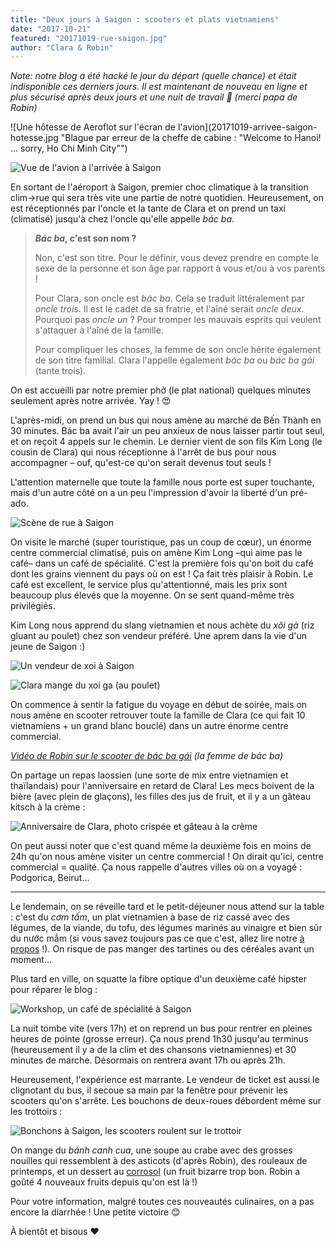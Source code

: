 ```yaml
---
title: "Deux jours à Saigon : scooters et plats vietnamiens"
date: "2017-10-21"
featured: "20171019-rue-saigon.jpg"
author: "Clara & Robin"
---
```


_Note: notre blog a été hacké le jour du départ (quelle chance) et était
indisponible ces derniers jours. Il est maintenant de nouveau en ligne et plus
sécurisé après deux jours et une nuit de travail 🎉 (merci papa de Robin)_

![Une hôtesse de Aeroflot sur l'écran de l'avion](20171019-arrivee-saigon-hotesse.jpg
"Blague par erreur de la cheffe de cabine : "Welcome to Hanoi! ... sorry, Ho Chi
Minh City"")

![Vue de l'avion à l'arrivée à Saigon](20171019-arrivee-saigon-vue.jpg)

En sortant de l'aéroport à Saigon, premier choc climatique à la transition
clim->rue qui sera très vite une partie de notre quotidien. Heureusement, on est
réceptionnés par l'oncle et la tante de Clara et on prend un taxi (climatisé)
jusqu'à chez l'oncle qu'elle appelle _bác ba_.

> **_Bác ba_, c'est son nom ?**
>
> Non, c'est son titre. Pour le définir, vous devez prendre en compte le sexe de
> la personne et son âge par rapport à vous et/ou à vos parents !
>
> Pour Clara, son oncle est _bác ba_. Cela se traduit littéralement par _oncle
> trois_. Il est le cadet de sa fratrie, et l'aîné serait _oncle deux_. Pourquoi
> pas _oncle un_ ? Pour tromper les mauvais esprits qui veulent s'attaquer à
> l'aîné de la famille.
>
> Pour compliquer les choses, la femme de son oncle hérite également de son
> titre familial. Clara l'appelle également *bác ba* ou *bác ba gái* (tante
> trois).

On est accueilli par notre premier phở (le plat national) quelques minutes
seulement après notre arrivée. Yay ! 😍

L'après-midi, on prend un bus qui nous amène au marché de Bến Thành en 30
minutes. Bác ba avait l'air un peu anxieux de nous laisser partir tout seul, et
on reçoit 4 appels sur le chemin. Le dernier vient de son fils Kim Long (le
cousin de Clara) qui nous réceptionne à l'arrêt de bus pour nous accompagner –
ouf, qu'est-ce qu'on serait devenus tout seuls !

L'attention maternelle que toute la famille nous porte est super touchante, mais
d'un autre côté on a un peu l'impression d'avoir la liberté d'un pré-ado.

![Scène de rue à Saigon](20171019-rue-saigon.jpg)

On visite le marché (super touristique, pas un coup de cœur), un énorme centre
commercial climatisé, puis on amène Kim Long –qui aime pas le café– dans un café
de spécialité. C'est la première fois qu'on boit du café dont les grains
viennent du pays où on est ! Ça fait très plaisir à Robin. Le café est
excellent, le service plus qu'attentionné, mais les prix sont beaucoup plus
élevés que la moyenne. On se sent quand-même très privilégiés.

Kim Long nous apprend du slang vietnamien et nous achète du *xôi gà* (riz gluant
au poulet) chez son vendeur préféré. Une aprem dans la vie d'un jeune de Saigon
:)

![Un vendeur de xoi à Saigon](20171019-vendeur-xoi.jpg)

![Clara mange du xoi ga (au poulet)](20171019-clara-xoi-ga.jpg)

On commence à sentir la fatigue du voyage en début de soirée, mais on nous amène
en scooter retrouver toute la famille de Clara (ce qui fait 10 vietnamiens + un
grand blanc bouclé) dans un autre énorme centre commercial.

_[Vidéo de Robin sur le scooter de bác ba gái](https://www.youtube.com/watch?v=1U7lIo3MxDQ)
(la femme de bác ba)_

On partage un repas laossien (une sorte de mix entre vietnamien et thaïlandais)
pour l'anniversaire en retard de Clara! Les mecs boivent de la bière (avec plein
de glaçons), les filles des jus de fruit, et il y a un gâteau kitsch à la crème
:

![Anniversaire de Clara, photo crispée et gâteau à la crème](20171019-anni-clara.jpg)

On peut aussi noter que c'est quand même la deuxième fois en moins de 24h qu'on
nous amène visiter un centre commercial ! On dirait qu'ici, centre commercial =
qualité. Ça nous rappelle d'autres villes où on a voyagé : Podgorica, Beirut...

---

Le lendemain, on se réveille tard et le petit-déjeuner nous attend sur la table
: c'est du *cơm tấm*, un plat vietnamien à base de riz cassé avec des légumes,
de la viande, du tofu, des légumes marinés au vinaigre et bien sûr du nước mắm
(si vous savez toujours pas ce que c'est, allez lire notre
[à propos](https://eaudepoisson.com/a-propos/) !). On risque de pas manger des
tartines ou des céréales avant un moment...

Plus tard en ville, on squatte la fibre optique d'un deuxième café hipster pour
réparer le blog :

![Workshop, un café de spécialité à Saigon](20171020-workshop-cafe.jpg)

La nuit tombe vite (vers 17h) et on reprend un bus pour rentrer en pleines
heures de pointe (grosse erreur). Ça nous prend 1h30 jusqu'au terminus
(heureusement il y a de la clim et des chansons vietnamiennes) et 30 minutes de
marche. Désormais on rentrera avant 17h ou après 21h.

Heureusement, l'expérience est marrante. Le vendeur de ticket est aussi le
clignotant du bus, il secoue sa main par la fenêtre pour prévenir les scooters
qu'on s'arrête. Les bouchons de deux-roues débordent même sur les trottoirs :

![Bonchons à Saigon, les scooters roulent sur le trottoir](20171020-bouchon-trottoir.jpg)

On mange du _bánh canh cua_, une soupe au crabe avec des grosses nouilles qui
ressemblent à des asticots (d'après Robin), des rouleaux de printemps, et un
dessert au [corrosol](https://fr.wikipedia.org/wiki/Corossol) (un fruit bizarre
trop bon. Robin a goûté 4 nouveaux fruits depuis qu'on est là !)

Pour votre information, malgré toutes ces nouveautés culinaires, on a pas encore
la diarrhée ! Une petite victoire 😊

À bientôt et bisous ❤️
